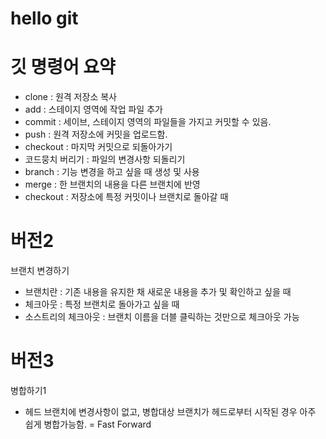 # hello git

# 깃 명령어 요약

- clone : 원격 저장소 복사
- add : 스테이지 영역에 작업 파일 추가
- commit : 세이브, 스테이지 영역의 파일들을 가지고 커밋할 수 있음.
- push : 원격 저장소에 커밋을 업로드함.
- checkout : 마지막 커밋으로 되돌아가기
- 코드뭉치 버리기 : 파일의 변경사항 되돌리기
- branch : 기능 변경을 하고 싶을 때 생성 및 사용
- merge : 한 브랜치의 내용을 다른 브랜치에 반영
- checkout : 저장소에 특정 커밋이나 브랜치로 돌아갈 때

# 버전2
브랜치 변경하기
- 브랜치란 : 기존 내용을 유지한 채 새로운 내용을 추가 및 확인하고 싶을 때
- 체크아웃 : 특정 브랜치로 돌아가고 싶을 때
- 소스트리의 체크아웃 : 브랜치 이름을 더블 클릭하는 것만으로  체크아웃 가능

# 버전3
병합하기1
- 헤드 브랜치에 변경사항이 없고, 병합대상 브랜치가 헤드로부터 시작된 경우 아주 쉽게 병합가능함. = Fast Forward